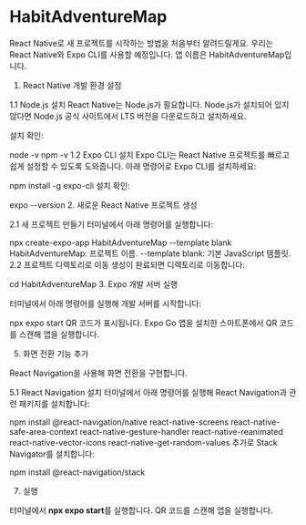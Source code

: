 # HabitAdventureMap

React Native로 새 프로젝트를 시작하는 방법을 처음부터 알려드릴게요. 우리는 React Native와 Expo CLI를 사용할 예정입니다. 앱 이름은 HabitAdventureMap입니다.

1. React Native 개발 환경 설정

1.1 Node.js 설치
React Native는 Node.js가 필요합니다. Node.js가 설치되어 있지 않다면 Node.js 공식 사이트에서 LTS 버전을 다운로드하고 설치하세요.

설치 확인:

node -v
npm -v
1.2 Expo CLI 설치
Expo CLI는 React Native 프로젝트를 빠르고 쉽게 설정할 수 있도록 도와줍니다. 아래 명령어로 Expo CLI를 설치하세요:

npm install -g expo-cli
설치 확인:

expo --version
2. 새로운 React Native 프로젝트 생성

2.1 새 프로젝트 만들기
터미널에서 아래 명령어를 실행합니다:

npx create-expo-app HabitAdventureMap --template blank
HabitAdventureMap: 프로젝트 이름.
--template blank: 기본 JavaScript 템플릿.
2.2 프로젝트 디렉토리로 이동
생성이 완료되면 디렉토리로 이동합니다:

cd HabitAdventureMap
3. Expo 개발 서버 실행

터미널에서 아래 명령어를 실행해 개발 서버를 시작합니다:

npx expo start
QR 코드가 표시됩니다.
Expo Go 앱을 설치한 스마트폰에서 QR 코드를 스캔해 앱을 실행합니다.


5. 화면 전환 기능 추가

React Navigation을 사용해 화면 전환을 구현합니다.

5.1 React Navigation 설치
터미널에서 아래 명령어를 실행해 React Navigation과 관련 패키지를 설치합니다:

npm install @react-navigation/native react-native-screens react-native-safe-area-context react-native-gesture-handler react-native-reanimated react-native-vector-icons react-native-get-random-values
추가로 Stack Navigator를 설치합니다:


npm install @react-navigation/stack



7. 실행

터미널에서 **npx expo start**를 실행합니다.
QR 코드를 스캔해 앱을 실행합니다.
